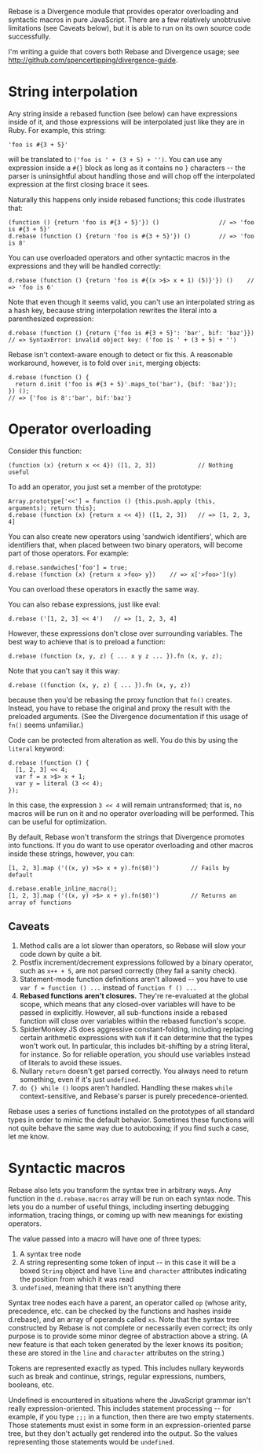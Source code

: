 Rebase is a Divergence module that provides operator overloading and syntactic macros in pure JavaScript. There are a few relatively unobtrusive limitations (see Caveats below), but it is able to run on its own source code successfully.

I'm writing a guide that covers both Rebase and Divergence usage; see <http://github.com/spencertipping/divergence-guide>.

# String interpolation

Any string inside a rebased function (see below) can have expressions inside of it, and those expressions will be interpolated just like they are in Ruby. For example, this string:

    'foo is #{3 + 5}'

will be translated to `('foo is ' + (3 + 5) + '')`. You can use any expression inside a `#{}` block as long as it contains no `}` characters -- the parser is uninsightful about handling those and will chop off the interpolated expression at the first closing brace it sees.

Naturally this happens only inside rebased functions; this code illustrates that:

    (function () {return 'foo is #{3 + 5}'}) ()                 // => 'foo is #{3 + 5}'
    d.rebase (function () {return 'foo is #{3 + 5}'}) ()        // => 'foo is 8'

You can use overloaded operators and other syntactic macros in the expressions and they will be handled correctly:

    d.rebase (function () {return 'foo is #{(x >$> x + 1) (5)}'}) ()    // => 'foo is 6'

Note that even though it seems valid, you can't use an interpolated string as a hash key, because string interpolation rewrites the literal into a parenthesized expression:

    d.rebase (function () {return {'foo is #{3 + 5}': 'bar', bif: 'baz'}})      // => SyntaxError: invalid object key: ('foo is ' + (3 + 5) + '')

Rebase isn't context-aware enough to detect or fix this. A reasonable workaround, however, is to fold over `init`, merging objects:

    d.rebase (function () {
      return d.init ('foo is #{3 + 5}'.maps_to('bar'), {bif: 'baz'});
    }) ();                                                                      // => {'foo is 8':'bar', bif:'baz'}

# Operator overloading

Consider this function:

    (function (x) {return x << 4}) ([1, 2, 3])            // Nothing useful

To add an operator, you just set a member of the prototype:

    Array.prototype['<<'] = function () {this.push.apply (this, arguments); return this};
    d.rebase (function (x) {return x << 4}) ([1, 2, 3])   // => [1, 2, 3, 4]

You can also create new operators using 'sandwich identifiers', which are identifiers that, when placed between two binary operators, will become part of those operators. For example:

    d.rebase.sandwiches['foo'] = true;
    d.rebase (function (x) {return x >foo> y})    // => x['>foo>'](y)

You can overload these operators in exactly the same way.

You can also rebase expressions, just like eval:

    d.rebase ('[1, 2, 3] << 4')   // => [1, 2, 3, 4]

However, these expressions don't close over surrounding variables. The best way to achieve that is to preload a function:

    d.rebase (function (x, y, z) { ... x y z ... }).fn (x, y, z);

Note that you can't say it this way:

    d.rebase ((function (x, y, z) { ... }).fn (x, y, z))

because then you'd be rebasing the proxy function that `fn()` creates. Instead, you have to rebase the original and proxy the result with the preloaded arguments. (See the Divergence documentation if this usage of `fn()` seems unfamiliar.)

Code can be protected from alteration as well. You do this by using the `literal` keyword:

    d.rebase (function () {
      [1, 2, 3] << 4;
      var f = x >$> x + 1;
      var y = literal (3 << 4);
    });

In this case, the expression `3 << 4` will remain untransformed; that is, no macros will be run on it and no operator overloading will be performed. This can be useful for optimization.

By default, Rebase won't transform the strings that Divergence promotes into functions. If you do want to use operator overloading and other macros inside these strings, however, you can:

    [1, 2, 3].map ('((x, y) >$> x + y).fn($0)')         // Fails by default

    d.rebase.enable_inline_macro();
    [1, 2, 3].map ('((x, y) >$> x + y).fn($0)')         // Returns an array of functions

## Caveats

1. Method calls are a lot slower than operators, so Rebase will slow your code down by quite a bit.
2. Postfix increment/decrement expressions followed by a binary operator, such as `x++ + 5`, are not parsed correctly (they fail a sanity check).
3. Statement-mode function definitions aren't allowed -- you have to use `var f = function () ...` instead of `function f () ...`
4. **Rebased functions aren't closures.** They're re-evaluated at the global scope, which means that any closed-over variables will have to be passed in explicitly. However, all sub-functions inside a rebased function will close over variables within the rebased function's scope.
5. SpiderMonkey JS does aggressive constant-folding, including replacing certain arithmetic expressions with `NaN` if it can determine that the types won't work out. In particular, this includes bit-shifting by a string literal, for instance. So for reliable operation, you should use variables instead of literals to avoid these issues.
6. Nullary `return` doesn't get parsed correctly. You always need to return something, even if it's just `undefined`.
7. `do {} while ()` loops aren't handled. Handling these makes `while` context-sensitive, and Rebase's parser is purely precedence-oriented.

Rebase uses a series of functions installed on the prototypes of all standard types in order to mimic the default behavior. Sometimes these functions will not quite behave the same way due to autoboxing; if you find such a case, let me know.

# Syntactic macros

Rebase also lets you transform the syntax tree in arbitrary ways. Any function in the `d.rebase.macros` array will be run on each syntax node. This lets you do a number of useful things, including inserting debugging information, tracing things, or coming up with new meanings for existing operators.

The value passed into a macro will have one of three types:

1. A syntax tree node
2. A string representing some token of input -- in this case it will be a boxed `String` object and have `line` and `character` attributes indicating the position from which it was read
3. `undefined`, meaning that there isn't anything there

Syntax tree nodes each have a parent, an operator called `op` (whose arity, precedence, etc. can be checked by the functions and hashes inside d.rebase), and an array of operands called `xs`. Note that the syntax tree constructed by Rebase is not complete or necessarily even correct; its only purpose is to provide some minor degree of abstraction above a string. (A new feature is that each token generated by the lexer knows its position; these are stored in the `line` and `character` attributes on the string.)

Tokens are represented exactly as typed. This includes nullary keywords such as break and continue, strings, regular expressions, numbers, booleans, etc.

Undefined is encountered in situations where the JavaScript grammar isn't really expression-oriented. This includes statement processing -- for example, if you type `;;;` in a function, then there are two empty statements. Those statements must exist in some form in an expression-oriented parse tree, but they don't actually get rendered into the output. So the values representing those statements would be `undefined`.
